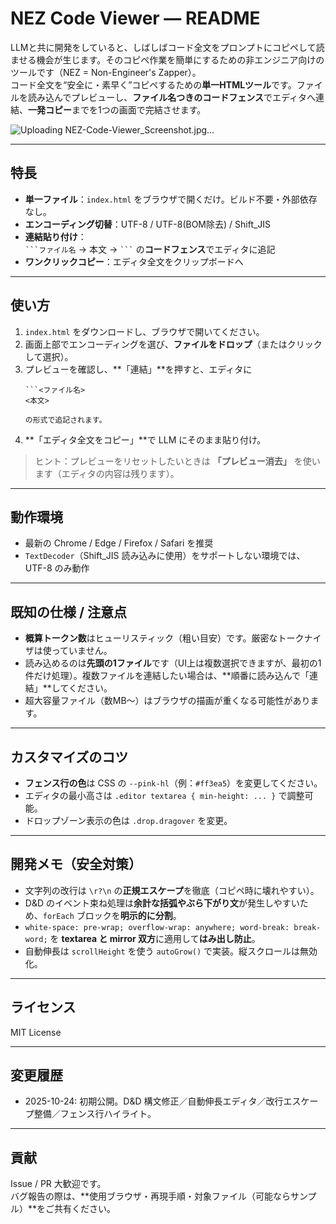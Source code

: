 # NEZ Code Viewer — README

LLMと共に開発をしていると、しばしばコード全文をプロンプトにコピペして読ませる機会が生じます。そのコピペ作業を簡単にするための非エンジニア向けのツールです（NEZ = Non-Engineer's Zapper）。  
コード全文を“安全に・素早く”コピペするための**単一HTMLツール**です。ファイルを読み込んでプレビューし、**ファイル名つきのコードフェンス**でエディタへ連結、**一発コピー**までを1つの画面で完結させます。

![Uploading NEZ-Code-Viewer_Screenshot.jpg…]()

---

## 特長

- **単一ファイル**：`index.html` をブラウザで開くだけ。ビルド不要・外部依存なし。
- **エンコーディング切替**：UTF-8 / UTF-8(BOM除去) / Shift_JIS
- **連結貼り付け**：  
  ` ```ファイル名 ` → 本文 → ` ``` ` の**コードフェンス**でエディタに追記
- **ワンクリックコピー**：エディタ全文をクリップボードへ

---

## 使い方

1. `index.html` をダウンロードし、ブラウザで開いてください。
2. 画面上部でエンコーディングを選び、**ファイルをドロップ**（またはクリックして選択）。
3. プレビューを確認し、**「連結」**を押すと、エディタに  
   ```
   ```<ファイル名>
   <本文>
   ```
   ```  
   の形式で追記されます。
4. **「エディタ全文をコピー」**で LLM にそのまま貼り付け。

> ヒント：プレビューをリセットしたいときは **「プレビュー消去」** を使います（エディタの内容は残ります）。

---

## 動作環境

- 最新の Chrome / Edge / Firefox / Safari を推奨
- `TextDecoder`（Shift_JIS 読み込みに使用）をサポートしない環境では、UTF-8 のみ動作

---

## 既知の仕様 / 注意点

- **概算トークン数**はヒューリスティック（粗い目安）です。厳密なトークナイザは使っていません。
- 読み込めるのは**先頭の1ファイル**です（UI上は複数選択できますが、最初の1件だけ処理）。複数ファイルを連結したい場合は、**順番に読み込んで「連結」**してください。
- 超大容量ファイル（数MB～）はブラウザの描画が重くなる可能性があります。

---

## カスタマイズのコツ

- **フェンス行の色**は CSS の `--pink-hl`（例：`#ff3ea5`）を変更してください。
- エディタの最小高さは `.editor textarea { min-height: ... }` で調整可能。
- ドロップゾーン表示の色は `.drop.dragover` を変更。

---

## 開発メモ（安全対策）

- 文字列の改行は `\r?\n` の**正規エスケープ**を徹底（コピペ時に壊れやすい）。
- D&D のイベント束ね処理は**余計な括弧やぶら下がり文**が発生しやすいため、`forEach` ブロックを**明示的に分割**。
- `white-space: pre-wrap; overflow-wrap: anywhere; word-break: break-word;` を **textarea と mirror 双方**に適用して**はみ出し防止**。
- 自動伸長は `scrollHeight` を使う `autoGrow()` で実装。縦スクロールは無効化。

---

## ライセンス

MIT License  

---

## 変更履歴

- 2025-10-24: 初期公開。D&D 構文修正／自動伸長エディタ／改行エスケープ整備／フェンス行ハイライト。

---

## 貢献

Issue / PR 大歓迎です。  
バグ報告の際は、**使用ブラウザ・再現手順・対象ファイル（可能ならサンプル）**をご共有ください。

